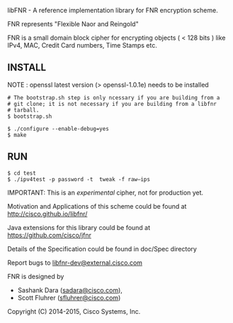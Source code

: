 
libFNR - A reference implementation library for FNR encryption scheme.

FNR represents "Flexible Naor and Reingold"

FNR is a small domain block cipher for encrypting
objects ( < 128 bits ) like IPv4, MAC, Credit Card numbers, Time Stamps etc.

## INSTALL

NOTE : openssl latest version (> openssl-1.0.1e) needs to be installed

```shell
# The bootstrap.sh step is only ncessary if you are building from a
# git clone; it is not necessary if you are building from a libfnr
# tarball.
$ bootstrap.sh

$ ./configure --enable-debug=yes
$ make
```

## RUN

```shell
$ cd test
$ ./ipv4test -p password -t  tweak -f raw–ips
```

IMPORTANT:  This is an *experimental* cipher, not for production yet.

Motivation and Applications of this scheme could be found at
http://cisco.github.io/libfnr/

Java extensions for this library could be found at
https://github.com/cisco/jfnr

Details of the Specification could be found in
doc/Spec directory

Report bugs to <libfnr-dev@external.cisco.com>

FNR is designed by
* Sashank Dara (sadara@cisco.com),
* Scott Fluhrer (sfluhrer@cisco.com)

Copyright (C) 2014-2015, Cisco Systems, Inc.
